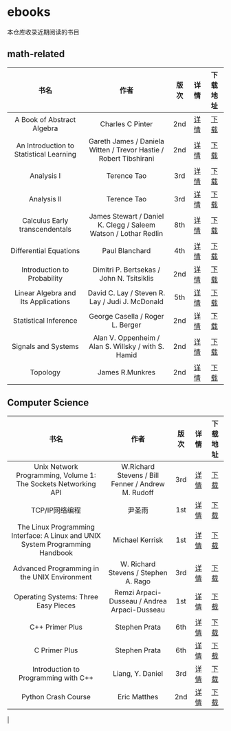 # ebooks  

本仓库收录近期阅读的书目  

## math-related  

|书名|作者|版次|详情|下载地址|
:-:|:-:|:-:|:-:|:-:
|A Book of Abstract Algebra|Charles C Pinter|2nd|[详情](https://search.douban.com/book/subject_search?search_text=A+Book+of+Abstract+Algebra&cat=1001)|[下载](https://zh.1lib.to/s/A%20Book%20of%20Abstract%20Algebra/?extensions%5B0%5D=pdf&order=year)|
|An Introduction to Statistical Learning|Gareth James / Daniela Witten / Trevor Hastie / Robert Tibshirani|2nd|[详情](https://book.douban.com/subject/35554335/)|[下载](https://zh.1lib.to/s/An%20Introduction%20to%20Statistical%20Learning/?extensions%5B0%5D=pdf&order=year)|
|Analysis I|Terence Tao|3rd|[详情](https://book.douban.com/subject/26866914/)|[下载](https://zh.1lib.to/s/Analysis%20I%20terence%20Tao/?extensions%5B0%5D=pdf&order=year)|
|Analysis II|Terence Tao|3rd|[详情](https://book.douban.com/subject/26866916/)|[下载](https://zh.1lib.to/s/Analysis%20II%20terence%20Tao/?extensions%5B0%5D=pdf&order=year)|
|Calculus Early transcendentals|James Stewart / Daniel K. Clegg / Saleem Watson / Lothar Redlin|8th|[详情](https://book.douban.com/subject/35449585/)|[下载](https://zh.1lib.to/s/Calculus%20Early%20transcendentals%208th/?extensions%5B0%5D=pdf&order=year)|
|Differential Equations|Paul Blanchard|4th|[详情](https://book.douban.com/subject/6350518/)|[下载](https://zh.1lib.to/s/Differential%20Equations%20Paul%20Blanchard/?extensions%5B0%5D=pdf&order=year)|
|Introduction to Probability|Dimitri P. Bertsekas / John N. Tsitsiklis|2nd|[详情](https://book.douban.com/subject/3596754/)|[下载](https://zh.1lib.to/s/?q=Introduction+to+Probability+Dimitri+P.+Bertsekas&extensions%5B%5D=pdf&order=year)|
|Linear Algebra and Its Applications|David C. Lay / Steven R. Lay / Judi J. McDonald|5th|[详情](https://book.douban.com/subject/26579917/)|[下载](https://zh.1lib.to/s/?q=Linear+Algebra+and+Its+Applications++David+C.+L+5th&extensions%5B%5D=pdf&order=year)|
|Statistical Inference|George Casella / Roger L. Berger|2nd|[详情](https://book.douban.com/subject/1464795/)|[下载](https://zh.1lib.to/s/Statistical%20Inference%20by%20George%20Casella/?extensions%5B0%5D=pdf&order=year)|
|Signals and Systems|Alan V. Oppenheim / Alan S. Willsky / with S. Hamid|2nd|[详情](https://book.douban.com/subject/1475440/)|[下载](https://zh.1lib.to/s/?q=Signals+and+Systems+by+Alan+V.+Oppenheim%2C&extensions%5B%5D=pdf&order=year)|
|Topology|James R.Munkres|2nd|[详情](https://book.douban.com/subject/1455276/)|[下载](https://zh.1lib.to/s/topology%20munkres/?extensions%5B0%5D=pdf&order=year)|

## Computer Science  

|书名|作者|版次|详情|下载地址|
:-:|:-:|:-:|:-:|:-:
|Unix Network Programming, Volume 1: The Sockets Networking API|W.Richard Stevens / Bill Fenner / Andrew M. Rudoff|3rd|[详情](https://book.douban.com/subject/4859464/)|[下载](https://zh.pk1lib.club/s/?q=Unix+Network+Programming%2C+Volume+1)|
|TCP/IP网络编程|尹圣雨|1st|[详情](https://book.douban.com/subject/25911735/)|[下载](https://zh.pk1lib.club/s/?q=TCP%2FIP%E7%BD%91%E7%BB%9C%E7%BC%96%E7%A8%8B)|
|The Linux Programming Interface: A Linux and UNIX System Programming Handbook|Michael Kerrisk|1st|[详情](https://book.douban.com/subject/25809330/)|[下载](https://zh.pk1lib.club/s/?q=The+Linux+Programming+Interface%3A+A+Linux+and+UNIX+System+Programming+Handbook)|
|Advanced Programming in the UNIX Environment|W. Richard Stevens / Stephen A. Rago|3rd|[详情](https://book.douban.com/subject/11937511/)|[下载](https://zh.pk1lib.club/s/Advanced%20Programming%20in%20the%20UNIX%20Environment)|
|Operating Systems: Three Easy Pieces| Remzi Arpaci-Dusseau / Andrea Arpaci-Dusseau|1st|[详情](https://book.douban.com/subject/19973015/)|[下载](https://zh.pk1lib.club/s/?q=Operating+Systems%3A+Three+Easy+Pieces)|
|C++ Primer Plus|Stephen Prata|6th|[详情](https://book.douban.com/subject/6971116/)|[下载](https://zh.pk1lib.club/s/?q=C%2B%2B+Primer+Plus)|
|C Primer Plus|Stephen Prata|6th|[详情](https://book.douban.com/subject/25802313/)|[下载](https://cn1lib.vip/s/C%20primer%20plus)|
|Introduction to Programming with C++|Liang, Y. Daniel|3rd|[详情](https://book.douban.com/subject/20056055/)|[下载](https://cn1lib.vip/s/?q=Introduction+to+Programming+with+C%2B%2B+liang)|
|Python Crash Course|Eric Matthes|2nd|[详情](https://book.douban.com/subject/31333701/)|[下载](https://cn1lib.vip/s/?q=Python+Crash+Course%2C+2nd+Edition)|
|